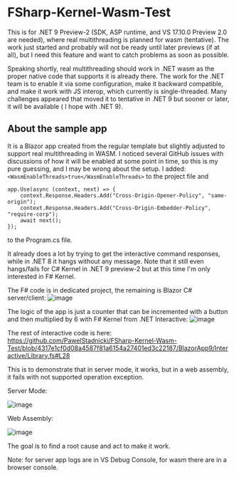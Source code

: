 # FSharp-Kernel-Wasm-Test

This is for .NET 9 Preview-2 (SDK, ASP runtime, and VS 17.10.0 Preview 2.0 are needed), where real multithreading is planned for wasm (tentative).
The work just started and probably will not be ready until later previews (if at all), but I need this feature and want to catch problems as soon as possible.

Speaking shortly, real multithreading should work in .NET wasm as the proper native code that supports it is already there. The work for the .NET team is to enable it via some configuration, make it backward compatible, and make it work with JS interop, which currently is single-threaded. Many challenges appeared that moved it to tentative in .NET 9 but sooner or later, it will be available ( I hope with .NET 9). 

## About the sample app

It is a Blazor app created from the regular template but slightly adjusted to support real multithreading in WASM.
I noticed several GitHub issues with discussions of how it will be enabled at some point in time, so this is my pure guessing, and I may be wrong about the setup.
I added:
```<WasmEnableThreads>true</WasmEnableThreads>```
to the project file and

```
app.Use(async (context, next) => {
    context.Response.Headers.Add("Cross-Origin-Opener-Policy", "same-origin");
    context.Response.Headers.Add("Cross-Origin-Embedder-Policy", "require-corp");
    await next();
});
```
to the Program.cs file.

It already does a lot by trying to get the interactive command responses, while in .NET 8 it hangs without any message.
Note that it still even hangs/fails for C# Kernel in .NET 9 preview-2 but at this time I'm only interested in F# Kernel.

The F# code is in dedicated project, the remaining is Blazor C# server/client:
![image](https://github.com/PawelStadnicki/FSharp-Kernel-Wasm-Test/assets/56049414/140803e8-4acb-4330-95de-4ee634682307)


The logic of the app is just a counter that can be incremented with a button and then multiplied by 6 with F# Kernel from .NET Interactive:
![image](https://github.com/PawelStadnicki/FSharp-Kernel-Wasm-Test/assets/56049414/7488ae48-6639-4ec1-84c2-53bc79463c6c)

The rest of interactive code is here: https://github.com/PawelStadnicki/FSharp-Kernel-Wasm-Test/blob/4317e1cf0d08a4587f81a6154a27401ed3c22187/BlazorApp9/Interactive/Library.fs#L28

This is to demonstrate that in server mode, it works, but in a web assembly, it fails with not supported operation exception.

Server Mode:

![image](https://github.com/PawelStadnicki/FSharp-Kernel-Wasm-Test/assets/56049414/686ada19-6773-41fb-836e-2f69575f1ede)

Web Assembly:

![image](https://github.com/PawelStadnicki/FSharp-Kernel-Wasm-Test/assets/56049414/e072f9aa-7468-4eb0-aaef-e3321e7d1295)


The goal is to find a root cause and act to make it work.

Note: for server app logs are in VS Debug Console, for wasm there are in a browser console.


